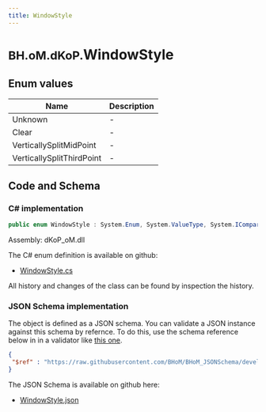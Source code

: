 ```yaml
---
title: WindowStyle
---
```


# <small>BH.oM.dKoP.</small>**WindowStyle**



## Enum values

| Name            | Description                                                    |
|-----------------|----------------------------------------------------------------|
| Unknown |  -  |
| Clear |  -  |
| VerticallySplitMidPoint |  -  |
| VerticallySplitThirdPoint |  -  |


## Code and Schema

### C# implementation

``` C# title="C#"
public enum WindowStyle : System.Enum, System.ValueType, System.IComparable, System.ISpanFormattable, System.IFormattable, System.IConvertible
```

Assembly: dKoP_oM.dll

The C# enum definition is available on github:

- [WindowStyle.cs](https://github.com/BHoM/dKoP_Toolkit/blob/develop/dKoP_oM/Geometry\Enums\WindowStyle.cs)

All history and changes of the class can be found by inspection the history.
### JSON Schema implementation

The object is defined as a JSON schema. You can validate a JSON instance against this schema by refernce. To do this, use the schema reference below in in a validator like [this one](https://www.jsonschemavalidator.net/).

``` json title="JSON Schema"
{
 "$ref" : "https://raw.githubusercontent.com/BHoM/BHoM_JSONSchema/develop/dKoP_oM/WindowStyle.json"
}
```

The JSON Schema is available on github here:

- [WindowStyle.json](https://github.com/BHoM/BHoM_JSONSchema/blob/develop/dKoP_oM/WindowStyle.json)
